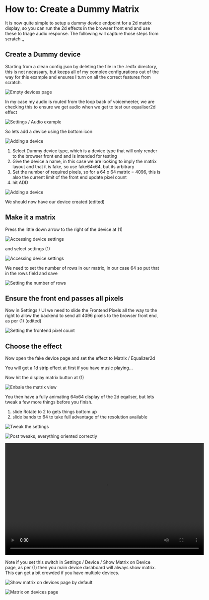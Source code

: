 # How to: Create a Dummy Matrix

It is now quite simple to setup a dummy device endpoint for a 2d matrix
display, so you can run the 2d effects in the browser front end and use
these to triage audio response. The following will capture those steps
from scratch.,,

## Create a Dummy device

Starting from a clean config.json by deleting the file in the .ledfx
directory, this is not necassary, but keeps all of my complex
configurations out of the way for this example and ensures I turn on all
the correct features from scratch.

![Empty devices page](/_static/howto/matrix/matrix1.png)

In my case my audio is routed from the loop back of voicemeeter, we are
checking this to ensure we get audio when we get to test our equaliser2d
effect

![Settings / Audio example](/_static/howto/matrix/matrix2.png)

So lets add a device using the bottom icon

![Adding a device](/_static/howto/matrix/matrix3.png)

1)  Select Dummy device type, which is a device type that will only
    render to the browser front end and is intended for testing
2)  Give the device a name, in this case we are looking to imply the
    matrix layout and that it is fake, so use fake64x64, but its
    arbitrary
3)  Set the number of required pixels, so for a 64 x 64 matrix = 4096,
    this is also the current limit of the front end update pixel count
4)  hit ADD

![Adding a device](/_static/howto/matrix/matrix4.png)

We should now have our device created (edited)

## Make it a matrix

Press the little down arrow to the right of the device at (1)

![Accessing device settings](/_static/howto/matrix/matrix5.png)

and select settings (1)

![Accessing device settings](/_static/howto/matrix/matrix6.png)

We need to set the number of rows in our matrix, in our case 64 so put
that in the rows field and save

![Setting the number of rows](/_static/howto/matrix/matrix7.png)

## Ensure the front end passes all pixels

Now in Settings / UI we need to slide the Frontend Pixels all the way to
the right to allow the backend to send all 4096 pixels to the browser
front end, as per (1) (edited)

![Setting the frontend pixel count](/_static/howto/matrix/matrix8.png)

## Choose the effect

Now open the fake device page and set the effect to Matrix / Equalizer2d

You will get a 1d strip effect at first if you have music playing\...

Now hit the display matrix button at (1)

![Enbale the matrix view](/_static/howto/matrix/matrix9.png)

You then have a fully animating 64x64 display of the 2d eqailser, but
lets tweak a few more things before you finish.

1)  slide Rotate to 2 to gets things bottom up
2)  slide bands to 64 to take full advantage of the resolution available

![Tweak the settings](/_static/howto/matrix/matrix10.png)

![Post tweaks, everything oriented correctly](/_static/howto/matrix/matrix11.png)

<video width="640" height="360" controls>
   <source src="../_static/howto/matrix/matrix12.mp4" type="video/mp4">
   Your browser does not support the video tag.
</video>

Note if you set this switch in Settings / Device / Show Matrix on Device
page, as per (1) then you main device dashboard will always show matrix.
This can get a bit crowded if you have multiple devices.

![Show matrix on devices page by default](/_static/howto/matrix/matrix13.png)

![Matrix on devices page](/_static/howto/matrix/matrix14.png)
